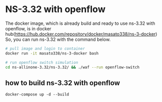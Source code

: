 # NS-3.32 with openflow

The docker image, which is already build and ready to use ns-3.32 with openflow, is in docker hub(https://hub.docker.com/repository/docker/masato338/ns-3-docker)  
So, you can run ns-3.32 with the command below.
```bash
# pull image and login to container
docker run -it masato338/ns-3-docker bash

# run openflow switch simulation
cd ns-allinone-3.32/ns-3.32/ && ./waf --run openflow-switch

```

## how to build ns-3.32 with openflow
```
docker-compose up -d --build
```
